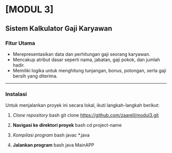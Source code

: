 # [MODUL 3]
## Sistem Kalkulator Gaji Karyawan

### Fitur Utama
- Merepresentasikan data dan perhitungan gaji seorang karyawan.
- Mencakup atribut dasar seperti nama, jabatan, gaji pokok, dan jumlah hadir.
- Memiliki logika untuk menghitung tunjangan, bonus, potongan, serta gaji bersih yang diterima.

---

### Instalasi
Untuk menjalankan proyek ini secara lokal, ikuti langkah-langkah berikut:

1. *Clone repository*
   bash
   git clone https://github.com/zaarell/modul3.git

2. **Navigasi ke direktori proyek**
   bash
   cd project-name

3. *Kompilasi program*
   bash
   javac *.java

4.  **Jalankan program**
    bash
    java MainAPP